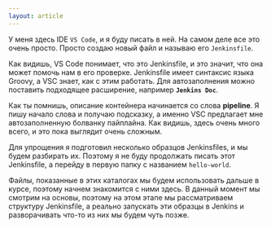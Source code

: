 ```yaml
---
layout: article
---
```

У меня здесь IDE `VS Code`, и я буду писать в ней. На самом деле все это очень просто. Просто создаю новый файл и называю его `Jenkinsfile`.

Как видишь, VS Code понимает, что это Jenkinsfile, и это значит, что она может помочь нам в его проверке. Jenkinsfile имеет синтаксис языка Groovy, а VSC знает, как с этим работать. Для автозаполнения можно поставить подходящее расширение, например **`Jenkins Doc`**.

Как ты помнишь, описание контейнера начинается со слова **pipeline**. Я пишу начало слова и получаю подсказку, а именно VSC предлагает мне автозаполненную болванку пайплайна. Как видишь, здесь очень много всего, и это пока выглядит очень сложным.

Для упрощения я подготовил несколько образцов Jenkinsfiles, и мы будем разбирать их. Поэтому я не буду продолжать писать этот Jenkinsfile, а перейду в первую папку с названием `hello-world`.

Файлы, показанные в этих каталогах мы будем использовать дальше в курсе, поэтому начнем знакомится с ними здесь. В данный момент мы смотрим на основы, поэтому на этом этапе мы рассматриваем структуру Jenkinsfile, а реально запускать эти образцы в Jenkins и разворачивать что-то из них мы будем чуть позже.
